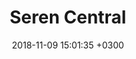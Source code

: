 ---
title:  Seren Central
date:   2018-11-09 15:01:35 +0300
draft:  true
image:  'https://via.placeholder.com/1350x900'
tags:   [php]
---